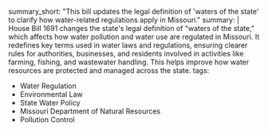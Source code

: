 summary_short: "This bill updates the legal definition of 'waters of the state' to clarify how water-related regulations apply in Missouri."
summary: |
  House Bill 1691 changes the state's legal definition of "waters of the state," which affects how water pollution and water use are regulated in Missouri. It redefines key terms used in water laws and regulations, ensuring clearer rules for authorities, businesses, and residents involved in activities like farming, fishing, and wastewater handling. This helps improve how water resources are protected and managed across the state.
tags:
  - Water Regulation
  - Environmental Law
  - State Water Policy
  - Missouri Department of Natural Resources
  - Pollution Control
